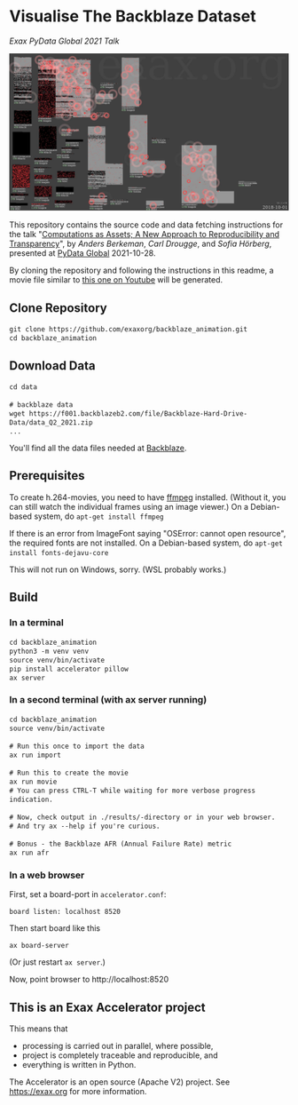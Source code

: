 Visualise The Backblaze Dataset
==================================================================

*Exax PyData Global 2021 Talk*

![](web/screenshot.jpg)

This repository contains the source code and data fetching
instructions for the talk "[Computations as Assets; A New Approach to
Reproducibility and Transparency](https://www.youtube.com/watch?v=J4zvLJn3ya8)", by *Anders Berkeman*, *Carl
Drougge*, and *Sofia Hörberg*, presented at [PyData Global](https://pydata.org/global) 2021-10-28.

By cloning the repository and following the instructions in this
readme, a movie file similar to [this one on Youtube](https://www.youtube.com/watch?v=hW4EqvK2MY0) will be generated.


Clone Repository
----------------

```
git clone https://github.com/exaxorg/backblaze_animation.git
cd backblaze_animation
```



Download Data
-------------

```
cd data

# backblaze data
wget https://f001.backblazeb2.com/file/Backblaze-Hard-Drive-Data/data_Q2_2021.zip
...
```
You'll find all the data files needed at [Backblaze](https://www.backblaze.com/b2/hard-drive-test-data.html#downloading-the-raw-hard-drive-test-data).


Prerequisites
-------------

To create h.264-movies, you need to have [ffmpeg](https://ffmpeg.org)
installed.  (Without it, you can still watch the individual frames
using an image viewer.)  On a Debian-based system, do `apt-get install
ffmpeg`

If there is an error from ImageFont saying "OSError: cannot open
resource", the required fonts are not installed.  On a Debian-based
system, do `apt-get install fonts-dejavu-core`

This will not run on Windows, sorry. (WSL probably works.)


Build
-----

### In a terminal
```
cd backblaze_animation
python3 -m venv venv
source venv/bin/activate
pip install accelerator pillow
ax server
```

### In a second terminal (with ax server running)
```
cd backblaze_animation
source venv/bin/activate

# Run this once to import the data
ax run import

# Run this to create the movie
ax run movie
# You can press CTRL-T while waiting for more verbose progress indication.

# Now, check output in ./results/-directory or in your web browser.
# And try ax --help if you're curious.

# Bonus - the Backblaze AFR (Annual Failure Rate) metric
ax run afr
```


### In a web browser
First, set a board-port in `accelerator.conf`:
```
board listen: localhost 8520
```
Then start board like this
```
ax board-server
```
(Or just restart `ax server`.)


Now, point browser to http://localhost:8520



This is an Exax Accelerator project
-----------------------------------

This means that
 - processing is carried out in parallel, where possible,
 - project is completely traceable and reproducible, and
 - everything is written in Python.

The Accelerator is an open source (Apache V2) project.  See
https://exax.org for more information.
